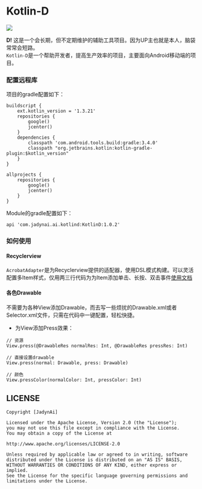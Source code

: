 # Kotlin-D
![](https://mmbiz.qpic.cn/mmbiz_gif/jqw9LvhdsxJRdy8tPr5s35tNYfwkbEefXtjr2FDSNozBjibibWRe1TH1h31gfOjWsNL2570IlgPdecfBPLicD7Rhg/0?wx_fmt=gif)

**D!**
这是一个会长期，但不定期维护的辅助工具项目。因为UP主也就是本人，脑袋常常会短路。<br>`Kotlin-D`是一个帮助开发者，提高生产效率的项目，主要面向Android移动端的项目。

### 配置远程库
项目的gradle配置如下：

```
buildscript {
    ext.kotlin_version = '1.3.21'
    repositories {
        google()
        jcenter()
    }
    dependencies {
        classpath 'com.android.tools.build:gradle:3.4.0'
        classpath "org.jetbrains.kotlin:kotlin-gradle-plugin:$kotlin_version"
    }
}

allprojects {
    repositories {
        google()
        jcenter()
    }
}
```
Module的gradle配置如下：

```
api 'com.jadynai.ai.kotlind:KotlinD:1.0.2'
```

### 如何使用

#### Recyclerview
`AcrobatAdapter`是为Recyclerview提供的适配器，使用DSL模式构建。可以灵活配置多Item样式，仅用两三行代码为为Item添加单击、长按、双击事件[使用文档](https://ailoli.me/2018/07/05/kotlin-adapter/)

#### 各色Drawable
不需要为各种View添加Drawable，而去写一些烦扰的Drawable.xml或者Selector.xml文件，只需在代码中一键配置，轻松快捷。

- 为View添加Press效果：

```
// 资源
View.press(@DrawableRes normalRes: Int, @DrawableRes pressRes: Int)

// 直接设置drawable
View.press(normal: Drawable, press: Drawable)

// 颜色
View.pressColor(normalColor: Int, pressColor: Int)
```

## LICENSE

    Copyright [JadynAi]

    Licensed under the Apache License, Version 2.0 (the "License");
    you may not use this file except in compliance with the License.
    You may obtain a copy of the License at

    http://www.apache.org/licenses/LICENSE-2.0

    Unless required by applicable law or agreed to in writing, software
    distributed under the License is distributed on an "AS IS" BASIS,
    WITHOUT WARRANTIES OR CONDITIONS OF ANY KIND, either express or implied.
    See the License for the specific language governing permissions and
    limitations under the License.


